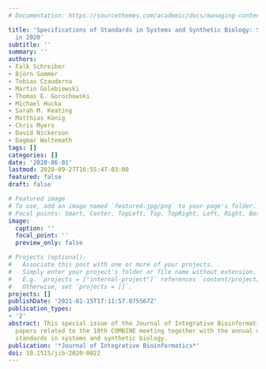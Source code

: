 ```yaml
---
# Documentation: https://sourcethemes.com/academic/docs/managing-content/

title: 'Specifications of Standards in Systems and Synthetic Biology: Status and Developments
  in 2020'
subtitle: ''
summary: ''
authors:
- Falk Schreiber
- Björn Sommer
- Tobias Czauderna
- Martin Golebiewski
- Thomas E. Gorochowski
- Michael Hucka
- Sarah M. Keating
- Matthias König
- Chris Myers
- David Nickerson
- Dagmar Waltemath
tags: []
categories: []
date: '2020-06-01'
lastmod: 2020-09-27T16:55:47-03:00
featured: false
draft: false

# Featured image
# To use, add an image named `featured.jpg/png` to your page's folder.
# Focal points: Smart, Center, TopLeft, Top, TopRight, Left, Right, BottomLeft, Bottom, BottomRight.
image:
  caption: ''
  focal_point: ''
  preview_only: false

# Projects (optional).
#   Associate this post with one or more of your projects.
#   Simply enter your project's folder or file name without extension.
#   E.g. `projects = ["internal-project"]` references `content/project/deep-learning/index.md`.
#   Otherwise, set `projects = []`.
projects: []
publishDate: '2021-01-15T17:11:57.875567Z'
publication_types:
- '2'
abstract: This special issue of the Journal of Integrative Bioinformatics presents
  papers related to the 10th COMBINE meeting together with the annual update of COMBINE
  standards in systems and synthetic biology.
publication: '*Journal of Integrative Bioinformatics*'
doi: 10.1515/jib-2020-0022
---
```

